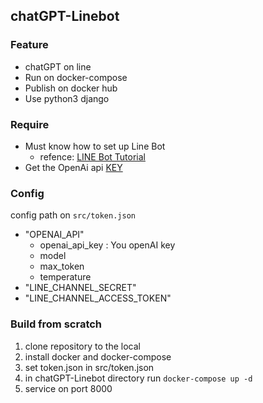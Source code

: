 ## chatGPT-Linebot



### Feature

- chatGPT on line 
- Run on docker-compose 
- Publish on docker hub
- Use python3 django

### Require

- Must know how to set up Line Bot
    - refence: [LINE Bot Tutorial]
- Get the OpenAi api [KEY] 

### Config  

config path on `src/token.json` 
- "OPENAI_API"
    - openai_api_key : You openAI key
    - model
    - max_token
    - temperature
- "LINE_CHANNEL_SECRET"
- "LINE_CHANNEL_ACCESS_TOKEN"

### Build from scratch

1. clone repository to the local
2. install docker and docker-compose
3. set token.json in src/token.json
4. in chatGPT-Linebot directory run `docker-compose up -d`
5. service on port 8000

[LINE Bot Tutorial]: https://github.com/FawenYo/LINE_Bot_Tutorial
[key]: https://openai.com/api/